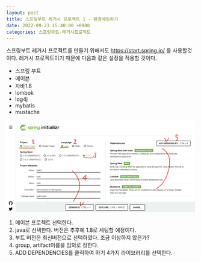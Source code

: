 ```yaml
---
layout: post
title: 스프링부트 레거시 프로젝트 1 - 환경세팅하기
date: 2022-09-23 15:40:00 +0900
categories: 스프링부트-레거시프로젝트
---
```

스프링부트 레거시 프로젝트를 만들기 위해서도 https://start.spring.io/ 를 사용할것이다.
레거시 프로젝트이기 때문에 다음과 같은 설정을 적용할 것이다.
- 스프링 부트
- 메이븐
- 자바1.8
- lombok
- log4j
- mybatis
- mustache

![legacy1](/assets/img/legacy1.png)
1. 메이븐 프로젝트 선택한다.
2. java로 선택한다. 버전은 추후에 1.8로 세팅할 예정이다.
3. 부트 버전은 최신버전으로 선택하였다. 조금 이상하지 않은가?
4. group, artifact이름을 임의로 정한다.
5. ADD DEPENDENCIES를 클릭하여 하기 4가지 라이브러리를 선택한다. 
    
